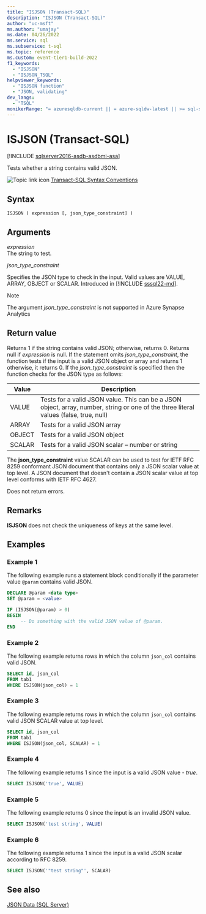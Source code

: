 ```yaml
---
title: "ISJSON (Transact-SQL)"
description: "ISJSON (Transact-SQL)"
author: "uc-msft"
ms.author: "umajay"
ms.date: 04/26/2022
ms.service: sql
ms.subservice: t-sql
ms.topic: reference
ms.custom: event-tier1-build-2022
f1_keywords:
  - "ISJSON"
  - "ISJSON_TSQL"
helpviewer_keywords:
  - "ISJSON function"
  - "JSON, validating"
dev_langs:
  - "TSQL"
monikerRange: "= azuresqldb-current || = azure-sqldw-latest || >= sql-server-2016 || >= sql-server-linux-2017"
---
```

# ISJSON (Transact-SQL)

[!INCLUDE [sqlserver2016-asdb-asdbmi-asa](../../includes/applies-to-version/sqlserver2016-asdb-asdbmi-asa.md)]

  Tests whether a string contains valid JSON.  
  
 ![Topic link icon](../../database-engine/configure-windows/media/topic-link.gif "Topic link icon") [Transact-SQL Syntax Conventions](../../t-sql/language-elements/transact-sql-syntax-conventions-transact-sql.md)  
  
## Syntax  
  
```syntaxsql  
ISJSON ( expression [, json_type_constraint] )  
```  
  
## Arguments

 *expression*  
 The string to test.  
  
 *json_type_constraint*

  Specifies the JSON type to check in the input. Valid values are VALUE, ARRAY, OBJECT or SCALAR. Introduced in [!INCLUDE [sssql22-md](../../includes/sssql22-md.md)].

> [!NOTE]
> The argument *json_type_constraint* is not supported in Azure Synapse Analytics

## Return value


 Returns 1 if the string contains valid JSON; otherwise, returns 0. Returns null if *expression* is null. If the statement omits *json_type_constraint*, the function tests if the input is a valid JSON object or array and returns 1 otherwise, it returns 0. If the *json_type_constraint* is specified then the function checks for the JSON type as follows:

|Value|Description|  
|-----|-----------|
|VALUE|Tests for a valid JSON value. This can be a JSON object, array, number, string or one of the three literal values (false, true, null)|
|ARRAY|Tests for a valid JSON array|
|OBJECT|Tests for a valid JSON object|
|SCALAR|Tests for a valid JSON scalar – number or string|

 The **json_type_constraint** value SCALAR can be used to test for IETF RFC 8259 conformant JSON document that contains only a JSON scalar value at top level. A JSON document that doesn't contain a JSON scalar value at top level conforms with IETF RFC 4627.

Does not return errors.  

## Remarks  

 **ISJSON** does not check the uniqueness of keys at the same level.  
  
## Examples  
  
### Example 1

The following example runs a statement block conditionally if the parameter value `@param` contains valid JSON.  
  
```sql  
DECLARE @param <data type>
SET @param = <value>

IF (ISJSON(@param) > 0)  
BEGIN  
     -- Do something with the valid JSON value of @param.  
END
```  
  
### Example 2  

The following example returns rows in which the column `json_col` contains valid JSON.  
  
```sql  
SELECT id, json_col
FROM tab1
WHERE ISJSON(json_col) = 1 
```  

### Example 3

The following example returns rows in which the column `json_col` contains valid JSON SCALAR value at top level.  
  
```sql  
SELECT id, json_col
FROM tab1
WHERE ISJSON(json_col, SCALAR) = 1 
```

### Example 4

The following example returns 1 since the input is a valid JSON value - *true*.  
  
```sql  
SELECT ISJSON('true', VALUE)
```

### Example 5

The following example returns 0 since the input is an invalid JSON value.
  
```sql  
SELECT ISJSON('test string', VALUE)
```

### Example 6

The following example returns 1 since the input is a valid JSON scalar according to RFC 8259.
  
```sql  
SELECT ISJSON('"test string"', SCALAR)
```

## See also  

 [JSON Data &#40;SQL Server&#41;](../../relational-databases/json/json-data-sql-server.md)  
